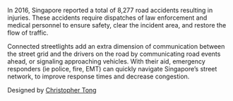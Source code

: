 <p>In 2016, Singapore reported a total of 8,277 road accidents resulting in injuries. These accidents require dispatches of law enforcement and medical personnel to ensure safety, clear the incident area, and restore the flow of traffic.</p>
<p>Connected streetlights add an extra dimension of communication between the street grid and the drivers on the road by communicating road events ahead, or signaling approaching vehicles. With their aid, emergency responders (ie police, fire, EMT) can quickly navigate Singapore’s street network, to improve response times and decrease congestion.</p>
<p>Designed by <a href="https://cktong.github.io">Christopher Tong</a></p>